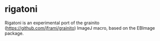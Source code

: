 # rigatoni
Rigatoni is an experimental port of the grainito (https://github.com/jframi/grainito) ImageJ macro, based on the EBImage package.
